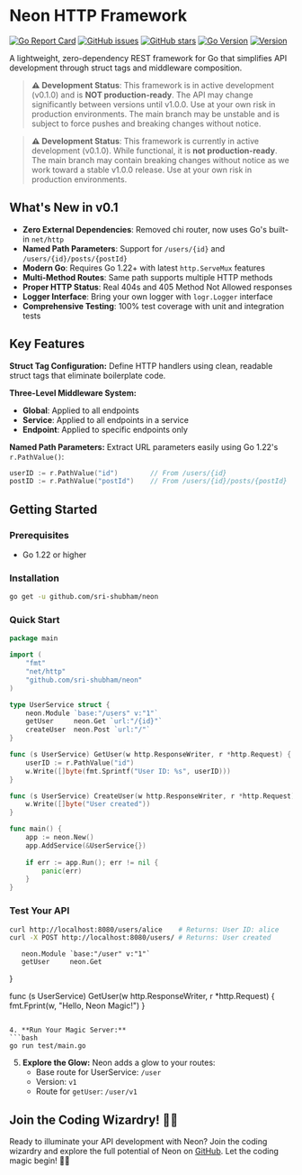 # Neon HTTP Framework

[![Go Report Card](https://goreportcard.com/badge/github.com/sri-shubham/neon)](https://goreportcard.com/report/github.com/sri-shubham/neon)
[![GitHub issues](https://img.shields.io/github/issues/sri-shubham/neon)](https://github.com/sri-shubham/neon/issues)
[![GitHub stars](https://img.shields.io/github/stars/sri-shubham/neon)](https://github.com/sri-shubham/neon/stargazers)
[![Go Version](https://img.shields.io/badge/Go-1.22+-blue.svg)](https://golang.org/dl/)
[![Version](https://img.shields.io/badge/version-0.1.0-green.svg)](CHANGELOG.md)

A lightweight, zero-dependency REST framework for Go that simplifies API development through struct tags and middleware composition.

> **⚠️ Development Status**: This framework is in active development (v0.1.0) and is **NOT production-ready**. The API may change significantly between versions until v1.0.0. Use at your own risk in production environments. The main branch may be unstable and is subject to force pushes and breaking changes without notice.

> **⚠️ Development Status**: This framework is currently in active development (v0.1.0). While functional, it is **not production-ready**. The main branch may contain breaking changes without notice as we work toward a stable v1.0.0 release. Use at your own risk in production environments.

## What's New in v0.1

- **Zero External Dependencies**: Removed chi router, now uses Go's built-in `net/http`
- **Named Path Parameters**: Support for `/users/{id}` and `/users/{id}/posts/{postId}`
- **Modern Go**: Requires Go 1.22+ with latest `http.ServeMux` features
- **Multi-Method Routes**: Same path supports multiple HTTP methods
- **Proper HTTP Status**: Real 404s and 405 Method Not Allowed responses
- **Logger Interface**: Bring your own logger with `logr.Logger` interface
- **Comprehensive Testing**: 100% test coverage with unit and integration tests

## Key Features

**Struct Tag Configuration:**
Define HTTP handlers using clean, readable struct tags that eliminate boilerplate code.

**Three-Level Middleware System:**
- **Global**: Applied to all endpoints
- **Service**: Applied to all endpoints in a service  
- **Endpoint**: Applied to specific endpoints only

**Named Path Parameters:**
Extract URL parameters easily using Go 1.22's `r.PathValue()`:
```go
userID := r.PathValue("id")        // From /users/{id}
postID := r.PathValue("postId")    // From /users/{id}/posts/{postId}
```

## Getting Started

### Prerequisites
- Go 1.22 or higher

### Installation
```bash
go get -u github.com/sri-shubham/neon
```

### Quick Start
```go
package main

import (
    "fmt"
    "net/http"
    "github.com/sri-shubham/neon"
)

type UserService struct {
    neon.Module `base:"/users" v:"1"`
    getUser     neon.Get `url:"/{id}"`
    createUser  neon.Post `url:"/"`
}

func (s UserService) GetUser(w http.ResponseWriter, r *http.Request) {
    userID := r.PathValue("id")
    w.Write([]byte(fmt.Sprintf("User ID: %s", userID)))
}

func (s UserService) CreateUser(w http.ResponseWriter, r *http.Request) {
    w.Write([]byte("User created"))
}

func main() {
    app := neon.New()
    app.AddService(&UserService{})
    
    if err := app.Run(); err != nil {
        panic(err)
    }
}
```

### Test Your API
```bash
curl http://localhost:8080/users/alice    # Returns: User ID: alice
curl -X POST http://localhost:8080/users/ # Returns: User created
```
       neon.Module `base:"/user" v:"1"`
       getUser     neon.Get
   }

   func (s UserService) GetUser(w http.ResponseWriter, r *http.Request) {
       fmt.Fprint(w, "Hello, Neon Magic!")
   }
   ```

4. **Run Your Magic Server:**
   ```bash
   go run test/main.go
   ```

5. **Explore the Glow:**
   Neon adds a glow to your routes:
   - Base route for UserService: `/user`
   - Version: `v1`
   - Route for `getUser`: `/user/v1`

## Join the Coding Wizardry! 🧙‍♂️

Ready to illuminate your API development with Neon? Join the coding wizardry and explore the full potential of Neon on [GitHub](https://github.com/sri-shubham/neon). Let the coding magic begin! 🚀✨
